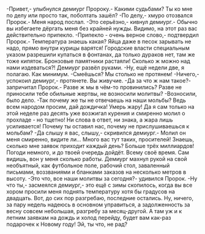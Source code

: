   -Привет,- улыбнулся демиург Пророку.- Какими судьбами? Ты ко мне по делу или просто так, поболтать зашёл?
-По делу,- хмуро отозвался Пророк.- Меня народ послал.
-Это серьёзно,- кивнул демиург.- Обычно вы избегаете дёргать меня без крайней нужды. Видимо, на этот раз вас действительно припекло.
-Припекло - очень верное слово,- подтвердил Пророк.- Температура знаешь какая? Яйца даже в песок зарывать не надо, прямо внутри курицы варятся! Городские власти специальным указом разрешили купаться в фонтанах, да только дураков нет, там же тоже кипяток. Бронзовые памятники растаяли! Сколько ж можно над нами издеваться?!
Демиург развёл руками.
-Ну, ещё недели две, я полагаю. Как минимум.
-Смеёшься? Мы столько не протянем!
-Ничего,- успокоил демиург,- протянете. Вы живучие.
-Да за что ж нам такое?- запричитал Пророк.- Разве ж мы в чём-то провинились? Разве не приносили тебе обильные жертвы, не возносили молитвы?
-Возносили, было дело.
-Так почему же ты не отвечаешь на наши мольбы? Ведь всем народом просим, дай дождичка! Умерь жару! Да я сам только на этой неделе раз десять уже возжигал курения и смиренно молил о прохладе - но тщетно! Ни слова в ответ, ни знака, а жара лишь усиливается! Почему ты оставил нас, почему не прислушиваешься к мольбам?
-Да слышу я вас, слышу,- скривился демиург.- Молил он меня смиренно, видите ли... Много вас тут таких, просителей! Знаешь, сколько мне заявок приходит каждый день? Больше трёх миллиардов! Погоди немного, и до твоей очередь дойдёт. Всему своё время. Сам видишь, вон у меня сколько работы.
Демиург махнул рукой на свой необъятный, как футбольное поле, рабочий стол, заваленный письмами, воззваниями и бланками заказов на несколько метров в высоту.
-Это что, все наши молитвы за сегодня?- удивился Пророк.
-Ну что ты,- засмеялся демиург,- это ещё с зимы скопилось, когда вы все хором просили меня поднять температуру хотя бы градусов на двадцать. Вот, до сих пор разгребаю, последние остались. Ну, ничего, за пару недель надеюсь в основном управиться, а задолженность за весну совсем небольшая, разгребу за месяц-другой. А там уж и к летним заявкам на дождь и холод перейду, будет вам как-раз подарочек к Новому году! Эй, ты что, не рад?      